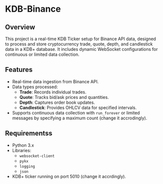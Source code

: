 # KDB-Binance

## Overview
This project is a real-time KDB Ticker setup for Binance API data, designed to process and store cryptocurrency trade, quote, depth, and candlestick data in a KDB+ database. 
It includes dynamic WebSocket configurations for continuous or limited data collection.

## Features
- Real-time data ingestion from Binance API.
- Data types processed:
  - **Trade**: Records individual trades.
  - **Quote**: Tracks bid/ask prices and quantities.
  - **Depth**: Captures order book updates.
  - **Candlestick**: Provides OHLCV data for specified intervals.
- Supports continuous data collection with `run_forever` or limited messages by specifying a maximum count (change it accrodingly).

## Requirementss
- Python 3.x
- Libraries:
  - `websocket-client`
  - `pykx`
  - `logging`
  - `json`
- KDB+ ticker running on port 5010 (change it accrdingly).

